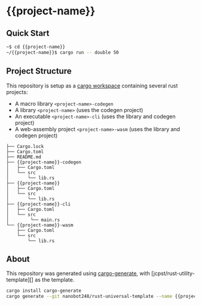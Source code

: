 # {{project-name}}

## Quick Start

```sh
~$ cd {{project-name}}
~/{{project-name}}$ cargo run -- double 50
```

## Project Structure

This repository is setup as a [cargo workspace][] containing several rust projects:
  * A macro library `<project-name>-codegen`
  * A library `<project-name>` (uses the codegen project)
  * An executable `<project-name>-cli` (uses the library and codegen project)
  * A web-assembly project `<project-name>-wasm` (uses the library and codegen project)

```
├── Cargo.lock
├── Cargo.toml
├── README.md
├── {{project-name}}-codegen
│   ├── Cargo.toml
│   └── src
│       └── lib.rs
├── {{project-name}}
│   ├── Cargo.toml
│   └── src
│       └── lib.rs
├── {{project-name}}-cli
│   ├── Cargo.toml
│   └── src
│        └── main.rs
└── {{project-name}}-wasm
    ├── Cargo.toml
    └── src
        └── lib.rs
```
## About

This repository was generated using [cargo-generate][], with [jcpst/rust-utility-template][] as the template.

```sh
cargo install cargo-generate
cargo generate --git nanobot248/rust-universal-template --name {{project-name}}
```

<!-- links -->
[cargo workspace]: https://doc.rust-lang.org/cargo/reference/workspaces.html
[cargo-generate]: https://github.com/cargo-generate/cargo-generate
[nanobot24/rust-universal-template]: https://github.com/nanobot248/rust-universal-template
